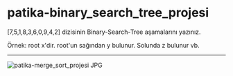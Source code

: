 # patika-binary_search_tree_projesi

[7,5,1,8,3,6,0,9,4,2] dizisinin Binary-Search-Tree aşamalarını yazınız.

Örnek: root x'dir. root'un sağından y bulunur. Solunda z bulunur vb.

---

![patika-merge_sort_projesi JPG](https://user-images.githubusercontent.com/43906927/153730773-cf56be66-2e38-4d2b-aad7-a61773868bcc.jpg)

